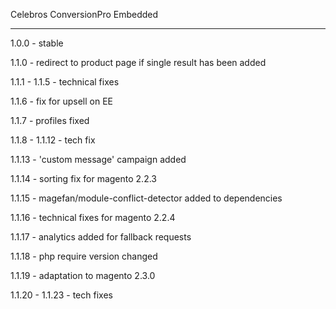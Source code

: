 Celebros ConversionPro Embedded

-------------------------------

1.0.0 - stable

1.1.0 - redirect to product page if single result has been added

1.1.1 - 1.1.5 - technical fixes

1.1.6 - fix for upsell on EE

1.1.7 - profiles fixed

1.1.8 - 1.1.12 - tech fix

1.1.13 - 'custom message' campaign added

1.1.14 - sorting fix for magento 2.2.3

1.1.15 - magefan/module-conflict-detector added to dependencies

1.1.16 - technical fixes for magento 2.2.4

1.1.17 - analytics added for fallback requests

1.1.18 - php require version changed

1.1.19 - adaptation to magento 2.3.0

1.1.20 - 1.1.23 - tech fixes
